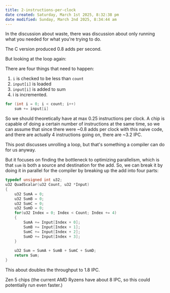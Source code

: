 ```yaml
---
title: 2-instructions-per-clock
date created: Saturday, March 1st 2025, 8:32:38 pm
date modified: Sunday, March 2nd 2025, 8:34:44 am
---
```


In the discussion about waste, there was discussion about only running what you needed for what you're trying to do.

The C version produced 0.8 adds per second.

But looking at the loop again:

There are four things that need to happen:
1. `i` is checked to be less than `count`
2. `input[i]` is loaded
3. `input[i]` is added to sum
4. i is incremented.

```c
for (int i = 0; i < count; i++)
	sum += input[i]
```

So we should theoretically have at max 0.25 instructions per clock. A chip is capable of doing a certain number of instructions at the same time, so we can assume that since there were ~0.8 adds per clock with this naive code, and there are actually 4 instructions going on, there are ~3.2 IPC.

This post discusses unrolling a loop, but that's something a compiler can do for us anyway.

But it focuses on finding the bottleneck to optimizing parallelism, which is that `sum` is both a source and destination for the add. So, we can break it by doing it in parallel for the compiler by breaking up the add into four parts:

```c
typedef unsigned int u32;
u32 QuadScalar(u32 Count, u32 *Input)
{
    u32 SumA = 0;
    u32 SumB = 0;
    u32 SumC = 0;
    u32 SumD = 0;
    for(u32 Index = 0; Index < Count; Index += 4)
    {
        SumA += Input[Index + 0];
        SumB += Input[Index + 1];
        SumC += Input[Index + 2];
        SumD += Input[Index + 3];
    }
    
    u32 Sum = SumA + SumB + SumC + SumD;
    return Sum;
}
```

This about doubles the throughput to 1.8 IPC.

Zen 5 chips (the current AMD Ryzens have about 8 IPC, so this could potentially run even faster.)